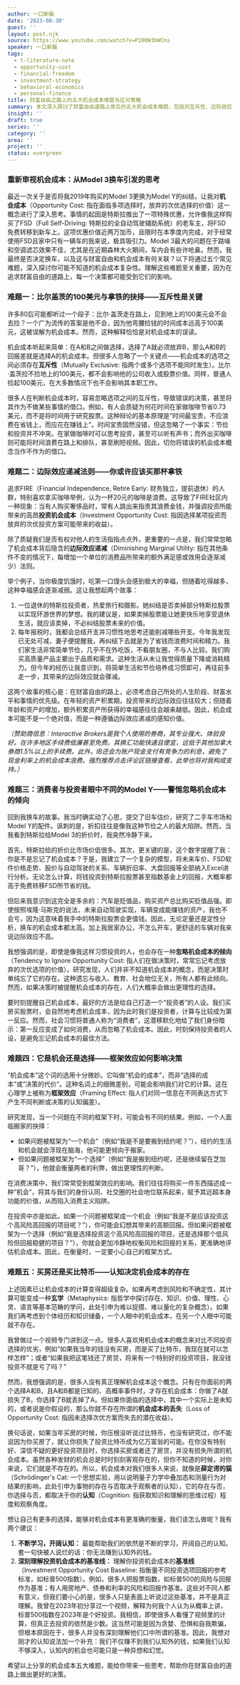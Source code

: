 ```yaml
---
author: 一口新飯
date: '2023-08-30'
guest: ''
layout: post.njk
source: https://www.youtube.com/watch?v=P200W3bWCns
speaker: 一口新飯
tags:
  - t-literature-note
  - opportunity-cost
  - financial-freedom
  - investment-strategy
  - behavioral-economics
  - personal-finance
title: 财富自由之路上的五大机会成本难题与应对策略
summary: 本文深入探讨了财富自由道路上常见的五大机会成本难题，包括对互斥性、边际效应递减、消费者与投资者视角差异、框架效应以及不确定性选择的误解，并提供了提升认知、明确基准线的实用建议。
insight: ''
draft: true
series: ''
category: ''
area: ''
project: ''
status: evergreen
---
```

### 重新审视机会成本：从Model 3换车引发的思考

最近一次关于是否将我2019年购买的Model 3更换为Model Y的纠结，让我对**机会成本**（Opportunity Cost: 指在面临多项选择时，放弃的次优选择的价值）这一概念进行了深入思考。事情的起因是特斯拉推出了一项特殊优惠，允许像我这样购买了FSD（Full Self-Driving: 特斯拉的全自动驾驶辅助系统）的老车主，将FSD免费转移到新车上。这项优惠价值近两万加币，且限时在本季度内完成，对于经常使用FSD且家中只有一辆车的我来说，极具吸引力。Model 3最大的问题在于路噪和空调滤芯效果不佳，尤其是在近期森林大火期间，车内会有些许呛鼻。然而，我最终是否决定换车，以及这与财富自由和机会成本有何关联？以下将通过五个常见难题，深入探讨你可能不知道的机会成本复杂性。理解这些难题至关重要，因为在追求财富自由的道路上，每一个决策都可能受到它们的影响。

### 难题一：比尔盖茨的100美元与拿铁的抉择——互斥性是关键

许多80后可能都听过一个段子：比尔·盖茨走在路上，见到地上的100美元会不会去捡？一个广为流传的答案是他不会，因为他弯腰捡钱的时间成本远高于100美元，这被误解为机会成本。然而，这种解释恰恰是对机会成本的误读。

机会成本听起来简单：在A和B之间做选择，选择了A就必须放弃B，那么A和B的回报差就是选择A的机会成本。但很多人忽略了一个关键点——机会成本的选项之间必须存在**互斥性**（Mutually Exclusive: 指两个或多个选项不能同时发生）。比尔·盖茨捡不捡地上的100美元，都不会影响他的公司收入或股票价值。同样，普通人捡起100美元，在大多数情况下也不会影响其本职工作。

很多人在判断机会成本时，容易忽略选项之间的互斥性，导致错误的决策，甚至将其作为不做某些事情的借口。例如，有人会质疑为何花时间在家做咖啡节省0.73美元，而不是将时间用于研究股票。这种辩论的基本原理是“时间最宝贵，不应浪费在省钱上，而应花在赚钱上”。时间宝贵固然没错，但这忽略了一个事实：节俭和投资并不冲突。在家做咖啡时可以思考投资，甚至可以听有声书；而外出买咖啡则可能将时间浪费在路上和排队，甚至刷短视频。因此，切勿将错误的机会成本概念当作不作为的借口。

### 难题二：边际效应递减法则——你或许应该买那杯拿铁

追求FIRE（Financial Independence, Retire Early: 财务独立，提前退休）的人群，特别喜欢拿买咖啡举例，认为一杯20元的咖啡是浪费。这导致了FIRE社区内一种现象：当有人购买奢侈品时，常有人跳出来指责其浪费金钱，并强调投资所能带来的高昂**投资机会成本**（Investment Opportunity Cost: 指因选择某项投资而放弃的次优投资方案可能带来的收益）。

除了质疑我们是否有权对他人的生活指指点点外，更重要的一点是，我们常常忽略了机会成本背后隐含的**边际效应递减**（Diminishing Marginal Utility: 指在其他条件不变的情况下，每增加一个单位的消费品所带来的额外满足感或效用会逐渐减少）法则。

举个例子，当你极度饥饿时，吃第一口馒头会感到极大的幸福，但随着吃得越多，这种幸福感会逐渐减弱。这让我想起两个故事：

1.  一位退休的特斯拉投资者，热爱旅行和摄影。她纠结是否卖掉部分特斯拉股票以实现环游世界的梦想。我的建议是，如果卖掉股票能让她更快乐地享受退休生活，就应该卖掉，不必纠结股票未来的价值。
2.  每年报税时，我都会总结开支并习惯性地思考还能削减哪些开支。今年我发现已无处可减，妻子便提醒我，再纠结下去就是为了省钱而浪费时间和精力。我们家生活非常简单节俭，几乎不在外吃饭，不看朋友圈，不与人比较。我们购买高质量产品主要出于品质和需求。这种生活从未让我觉得质量下降或消耗精力。但今年的经历让我意识到，将简单生活和节俭培养成习惯即可，再往前多走一步，其带来的边际效应就会骤减。

这两个故事的核心是：在财富自由的路上，必须考虑自己所处的人生阶段、财富水平和事情的优先级。在年轻的资产积累期，投资带来的边际效应往往较大；但随着年龄和资产的增加，额外积累资产所获得的幸福感往往会越来越低。因此，机会成本可能不是一个绝对值，而是一种遵循边际效应递减的感知价值。

*（赞助商信息：Interactive Brokers是我个人使用的券商，其专业强大、体验良好。在许多地区手续费低廉甚至免费。其换汇功能快速且便宜，远低于其他加拿大券商1.5%以上的手续费。此外，IB还会为账户现金支付有竞争力的利息，避免了现金利率上的机会成本浪费。强烈推荐点击评论区链接查看，此举也将对我构成支持。）*

### 难题三：消费者与投资者眼中不同的Model Y——警惕忽略机会成本的倾向

回到我换车的故事。我当时确实动了心思，提交了旧车估价，研究了二手车市场和Model Y的配件。讽刺的是，折扣往往是像我这种节俭之人的最大陷阱。然而，当我看到特斯拉给Model 3的折价时，我突然冷静下来。

首先，特斯拉给的折价比市场价低很多。其次，更关键的是，这个数字提醒了我：你是不是忘记了机会成本？于是，我建立了一个复杂的模型，将未来车价、FSD软件价格走势、股价与自动驾驶的关系、车辆折旧率、大盘回报等全部纳入Excel进行分析。无论怎么计算，将钱投资到特斯拉股票甚至指数基金上的回报，大概率都高于免费转移FSD所节省的钱。

但后来我意识到这完全是多余的：汽车是贬值品，购买资产总比购买贬值品强。即使按照埃隆·马斯克的说法，未来自动驾驶实现，车辆变成能赚钱的资产，我也不会亏，因为这意味着我手中的特斯拉股票会更值钱。因此，无论定量还是定性分析，换车的机会成本都太高。加上我居家办公，不怎么开车，更舒适的车辆对我来说边际效应不高。

我想强调的是，即使是像我这样习惯投资的人，也会存在一种**忽略机会成本的倾向**（Tendency to Ignore Opportunity Cost: 指人们在做决策时，常常忘记考虑放弃的次优选项的价值）。研究发现，人们并非不知道机会成本的概念，而是决策时单纯忘了它的存在。这种遗忘与收入、教育、社会地位无关，所有人都有此倾向。然而，如果决策时被提醒机会成本的存在，人们大概率会做出更理性的选择。

要时刻提醒自己机会成本，最好的方法是给自己打造一个“投资者”的人设。我们买房买股票时，会自然地考虑机会成本，因为此时我们是投资者，计算与比较成为第一反应。然而，社会习惯将普通人称为“消费者”，这潜移默化地给了我们身份暗示：第一反应变成了如何消费，从而忽略了机会成本。因此，时刻保持投资者的人设，是避免忘记机会成本的最佳方法。

### 难题四：它是机会还是选择——框架效应如何影响决策

“机会成本”这个词的选用十分微妙。它叫做“机会的成本”，而非“选择的成本”或“决策的代价”。这种名词上的细微差别，可能会影响我们对它的计算。这在心理学上被称为**框架效应**（Framing Effect: 指人们对同一信息在不同表达方式下产生不同判断或决策的认知偏差）。

研究发现，当一个问题在不同的框架下时，可能会有不同的结果。例如，一个人面临搬家的抉择：
*   如果问题被框架为“一个机会”（例如“我是不是要搬到纽约呢？”），纽约的生活和机会就会浮现在脑海，他可能更倾向于搬家。
*   但如果问题被框架为“一个选择”（例如“我是搬到纽约呢，还是继续留在芝加哥？”），他就会衡量两者的利弊，做出更理性的判断。

在消费决策中，我们常常受到框架效应的影响。我们往往将购买一件东西描述成一种“机会”，将其与我们的身份认同、社交圈的社会地位联系起来，赋予其远超本身功能的价值，从而陷入消费主义陷阱。

在投资中亦是如此。如果一个问题被框架成一个机会（例如“我是不是应该投资这个高风险高回报的项目呢？”），你可能会幻想其带来的高额回报。但如果问题被框架为一个选择（例如“我是选择投资这个高风险高回报的项目，还是选择那个低风险但回报稳健的项目？”），你就会更加冷静地权衡风险和回报的关系，更准确地评估机会成本。因此，在衡量时，一定要小心自己的框架方式。

### 难题五：买房还是买比特币——认知决定机会成本的存在

上述因素已让机会成本的计算变得超级复杂。如果再考虑到风险和不确定性，其计算可能变成一种**玄学**（Metaphysics: 指哲学中探讨存在、知识、价值、理性、心灵、语言等基本范畴的学问，此处引申为难以捉摸、难以量化的复杂概念）。如果我们再考虑到个体经历和知识储备，一个人眼中的机会成本，在另一个人眼中可能就不存在。

我曾做过一个视频专门讲到这一点。很多人喜欢用机会成本的概念来对比不同投资选择的优劣，例如“如果我当年的钱没有买房，而是买了比特币，我现在就可以怎样怎样”；或者“如果我把这笔钱还了房贷，将来有一个特别好的投资项目，我没钱投资不就是亏了吗？”

然而，我想强调的是，很多人没有真正理解机会成本这个概念。只有在你面前的两个选择A和B，且A和B都是已知的、高概率事件时，才存在机会成本：你做了A就损失了B，你选择了B就丢掉了A。但如果你面临的选择中，其中一个实际上是未知的，或者说是你假设的，那么你就不存在所谓的**机会成本的丢失**（Loss of Opportunity Cost: 指因未选择次优方案而失去的潜在收益）。

换句话说，如果当年买房的时候，你压根没听说过比特币，也没有研究过，你不能说因为你买房了，就让你损失了投资比特币成为亿万富翁的可能。在你没有特别好、深信不疑的更好投资项目时，你选择买房或者还了房贷，并没有损失所谓的机会成本。虽然各种发财的机会总是时时刻刻客观存在的，但你不知道的时候，对你来说，它们就是不存在的。所以，机会成本对我们很多人来说，就像是**薛定谔的猫**（Schrödinger's Cat: 一个思想实验，用以说明量子力学中叠加态和测量行为对结果的影响，此处引申为事物的存在与否取决于观察者的认知），它的存在与否，你选择与否，都取决于你的**认知**（Cognition: 指获取知识和理解的思维过程）程度和观察角度。

想让自己有更多的选择，能够对机会成本有更准确的衡量，我们该怎么做呢？我有两个建议：

1.  **不断学习，开阔认知：** 最能帮助我们的依然是不断的学习，开阔自己的认知。套一句快被人说烂的话：你无法赚到认知外的钱。
2.  **深刻理解投资机会成本的基准线：** 理解你投资机会成本的**基准线**（Investment Opportunity Cost Baseline: 指衡量不同投资选项回报的参考标准，如标普500指数）。例如，很多人把股票指数，如标普500的风险与回报作为基准；有人用房地产、债券和利率的风险和回报作基准。这些对不同人都有意义，但我们要小心的是，很多人只是表面上听说过这些基准，并不是真正理解。我曾在2023年初分享过一个视频，解释为何我个人认为从概率上讲，标普500指数在2023年是个好投资。我相信，即使很多人看懂了视频里的计算，但真正去投资的依然是少数。这当然可能是因为贪婪、恐惧和自我欺骗，但根本原因在于，很多人并没有深刻理解他们口中所谓的基准。因此，我想对刚才的认知说法加一个补充：我们不仅赚不到我们认知外的钱，如果我们认知不够深入，认知内的机会也可能只是一种异想和幻觉。

希望以上分享的机会成本五大难题，能给你带来一些思考，帮助你在财富自由的道路上做出更好的决策。